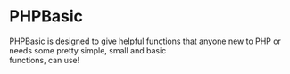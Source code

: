 PHPBasic
=======

PHPBasic is designed to give helpful functions that anyone new to PHP or needs some pretty simple, small and basic<br>
functions, can use!
